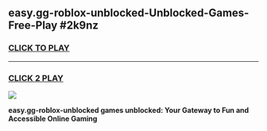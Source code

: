 
## easy.gg-roblox-unblocked-Unblocked-Games-Free-Play #2k9nz
<h3>
<a href="https://us.freeplayer.one?title=easy.gg-roblox-unblocked&ref=9M">CLICK TO PLAY</a></h3>
<hr>

<h3>
<a href="https://us.freeplayer.one?title=easy.gg-roblox-unblocked&ref=9M">CLICK 2 PLAY</a>
  
</h3>

<a href="https://us.freeplayer.one?title=easy.gg-roblox-unblocked&ref=9M"><img src="https://clearcache.store/games.png"></a>


**easy.gg-roblox-unblocked games unblocked: Your Gateway to Fun and Accessible Online Gaming**
